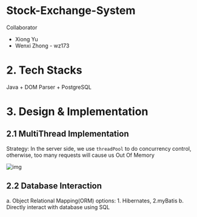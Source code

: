 # Stock-Exchange-System

Collaborator
* Xiong Yu
* Wenxi Zhong - wz173

# 2. Tech Stacks
Java + DOM Parser + PostgreSQL


# 3. Design & Implementation

## 2.1 MultiThread Implementation

Strategy: In the server side, we use `threadPool` to do concurrency control, otherwise, too many requests will cause us Out Of Memory

![img](readme.assets/ThreadPool.png)

## 2.2 Database Interaction
a. Object Relational Mapping(ORM) options: 1. Hibernates, 2.myBatis 
b. Directly interact with database using SQL 
